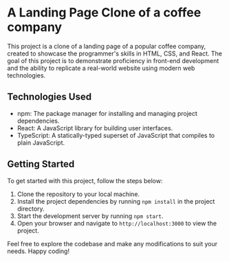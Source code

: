 # A Landing Page Clone of a coffee company

This project is a clone of a landing page of a popular coffee company, created to showcase the programmer's skills in HTML, CSS, and React. The goal of this project is to demonstrate proficiency in front-end development and the ability to replicate a real-world website using modern web technologies.

## Technologies Used

- npm: The package manager for installing and managing project dependencies.
- React: A JavaScript library for building user interfaces.
- TypeScript: A statically-typed superset of JavaScript that compiles to plain JavaScript.

## Getting Started

To get started with this project, follow the steps below:

1. Clone the repository to your local machine.
2. Install the project dependencies by running `npm install` in the project directory.
3. Start the development server by running `npm start`.
4. Open your browser and navigate to `http://localhost:3000` to view the project.

Feel free to explore the codebase and make any modifications to suit your needs. Happy coding!
